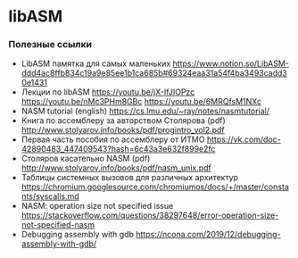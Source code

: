# libASM
### Полезные ссылки

+ LibASM памятка для самых маленьких
<https://www.notion.so/LibASM-ddd4ac8ffb834c19a9e85ee1b1ca685b#69324eaa31a54f4ba3493cadd30e1431>
+ Лекции по libASM
<https://youtu.be/jX-IfJIOPzc>
<https://youtu.be/nMc3PHm8GBc>
<https://youtu.be/6MRQfsM1NXc>
+ NASM tutorial (english)
<https://cs.lmu.edu/~ray/notes/nasmtutorial/>
+ Книга по ассемблеру за авторством Столярова (pdf)
<http://www.stolyarov.info/books/pdf/progintro_vol2.pdf>
+ Первая часть пособия по ассемблеру от ИТМО
<https://vk.com/doc-42890483_447409543?hash=6c43a3e632f899e2fc>
+ Столяров касательно NASM (pdf)
<http://www.stolyarov.info/books/pdf/nasm_unix.pdf>
+ Таблицы системных вызовов для различных архитектур
<https://chromium.googlesource.com/chromiumos/docs/+/master/constants/syscalls.md>
+ NASM: operation size not specified issue
<https://stackoverflow.com/questions/38297648/error-operation-size-not-specified-nasm>
+ Debugging assembly with gdb
<https://ncona.com/2019/12/debugging-assembly-with-gdb/>
